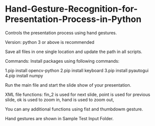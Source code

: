 # Hand-Gesture-Recognition-for-Presentation-Process-in-Python
Controls the presentation process using hand gestures.

Version:
python 3 or above is recommended


Save all files in one single location and update the path in all scripts.

Commands:
Install packages using following commands:

1.pip install opencv-python
2.pip install keyboard
3.pip install pyautogui
4.pip install numpy

Run the main file and start the slide show of your presentation.

XML file functions:
fin_2 is used for next slide,
point is used for previous slide,
ok is used to zoom in,
hand is used to zoom out,

You can any additional functions using fist and thumbdowm gesture.


Hand gestures are shown in Sample Test Input Folder.
